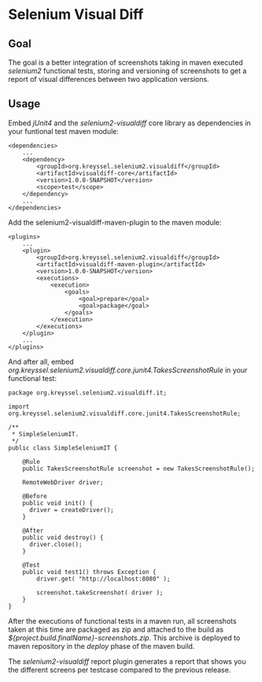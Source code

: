 Selenium Visual Diff
====================

Goal
----
The goal is a better integration of screenshots taking in maven executed *selenium2*
functional tests, storing and versioning of screenshots to get a report of visual differences
between two application versions.

Usage
-----
Embed *jUnit4* and the *selenium2-visualdiff* core library as dependencies in your funtional test maven module:

    <dependencies>
        ...
        <dependency>
            <groupId>org.kreyssel.selenium2.visualdiff</groupId>
            <artifactId>visualdiff-core</artifactId>
            <version>1.0.0-SNAPSHOT</version>
            <scope>test</scope>
        </dependency>
        ...
    </dependencies>

Add the selenium2-visualdiff-maven-plugin to the maven module:

    <plugins>
        ...
        <plugin>
            <groupId>org.kreyssel.selenium2.visualdiff</groupId>
            <artifactId>visualdiff-maven-plugin</artifactId>
            <version>1.0.0-SNAPSHOT</version>
            <executions>
                <execution>
                    <goals>
                        <goal>prepare</goal>
                        <goal>package</goal>
                    </goals>
                </execution>
            </executions>
        </plugin>
        ...
    </plugins>

And after all, embed *org.kreyssel.selenium2.visualdiff.core.junit4.TakesScreenshotRule* in your functional test:

    package org.kreyssel.selenium2.visualdiff.it;
    
    import org.kreyssel.selenium2.visualdiff.core.junit4.TakesScreenshotRule;
    
    /**
     * SimpleSeleniumIT.
     */
    public class SimpleSeleniumIT {
    
        @Rule
        public TakesScreenshotRule screenshot = new TakesScreenshotRule();
      
        RemoteWebDriver driver;
      
        @Before
        public void init() {
          driver = createDriver();
        }
      
        @After
        public void destroy() {
          driver.close();
        }
          
        @Test
        public void test1() throws Exception {
            driver.get( "http://localhost:8080" );
    
            screenshot.takeScreenshot( driver );
        }
    }

After the executions of functional tests in a maven run, all screenshots taken at this time are packaged as zip and attached to the build as *${project.build.finalName}-screenshots.zip*. This archive is deployed to maven repository in the *deploy* phase of the maven build.

The *selenium2-visualdiff* report plugin generates a report that shows you the different screens per testcase compared to the previous release.

